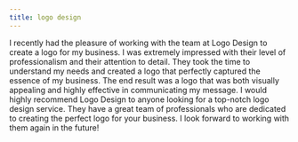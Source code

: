 ```yaml
---
title: logo design
---
```


I recently had the pleasure of working with the team at Logo Design to create a logo for my business. I was extremely impressed with their level of professionalism and their attention to detail. They took the time to understand my needs and created a logo that perfectly captured the essence of my business. The end result was a logo that was both visually appealing and highly effective in communicating my message. I would highly recommend Logo Design to anyone looking for a top-notch logo design service. They have a great team of professionals who are dedicated to creating the perfect logo for your business. I look forward to working with them again in the future!